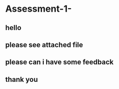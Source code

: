 # Assessment-1-

## hello

## please see attached file

## please can i have some feedback

## thank you

<!-- Kia ora for your mahi in this assignment. the actionable items are 60% there, this is ok to submit, but can also be improved by making the actionable items more "useful to developing an IT system" -->
